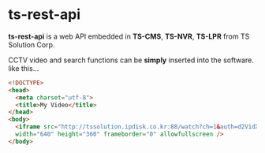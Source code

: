 # ts-rest-api


**ts-rest-api** is a web API embedded in **TS-CMS**, **TS-NVR**, **TS-LPR** from TS Solution Corp.


CCTV video and search functions can be **simply** inserted into the software.
like this...
```html
<!DOCTYPE>
<head>
  <meta charset="utf-8">
  <title>My Video</title>
</head>
<body>
  <iframe src="http://tssolution.ipdisk.co.kr:88/watch?ch=1&auth=d2VidXNlcjoxMjM0YWJjZCs=" 
  width="640" height="360" frameborder="0" allowfullscreen />
</body>
```
